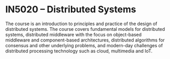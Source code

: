 # IN5020 – Distributed Systems

The course is an introduction to principles and practice of the design of distributed systems. The course covers fundamental models for distributed systems, distributed middleware with the focus on object-based middleware and component-based architectures, distributed algorithms for consensus and other underlying problems, and modern-day challenges of distributed processing technology such as cloud, multimedia and IoT. 